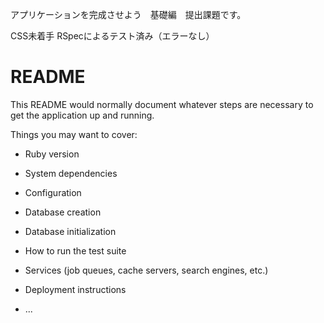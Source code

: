 アプリケーションを完成させよう　基礎編　提出課題です。

CSS未着手
RSpecによるテスト済み（エラーなし）




# README

This README would normally document whatever steps are necessary to get the
application up and running.

Things you may want to cover:

* Ruby version

* System dependencies

* Configuration

* Database creation

* Database initialization

* How to run the test suite

* Services (job queues, cache servers, search engines, etc.)

* Deployment instructions

* ...

